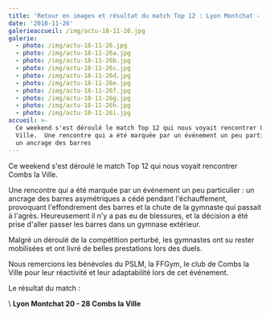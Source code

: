 ```yaml
---
title: 'Retour en images et résultat du match Top 12 : Lyon Montchat - Combs la Ville'
date: '2018-11-26'
galerieaccueil: /img/actu-18-11-26.jpg
galerie:
  - photo: /img/actu-18-11-26.jpg
  - photo: /img/actu-18-11-26a.jpg
  - photo: /img/actu-18-11-26b.jpg
  - photo: /img/actu-18-11-26c.jpg
  - photo: /img/actu-18-11-26d.jpg
  - photo: /img/actu-18-11-26e.jpg
  - photo: /img/actu-18-11-26f.jpg
  - photo: /img/actu-18-11-26g.jpg
  - photo: /img/actu-18-11-26h.jpg
  - photo: /img/actu-18-11-26i.jpg
accueil: >-
  Ce weekend s'est déroulé le match Top 12 qui nous voyait rencontrer Combs la
  Ville.  Une rencontre qui a été marquée par un événement un peu particulier :
  un ancrage des barres
---
```

Ce weekend s'est déroulé le match Top 12 qui nous voyait rencontrer Combs la Ville.

Une rencontre qui a été marquée par un événement un peu particulier : un ancrage des barres asymétriques a cédé pendant l'échauffement, provoquant l'effondrement des barres et la chute de la gymnaste qui passait à l'agrès. Heureusement il n'y a pas eu de blessures, et la décision a été prise d'aller passer les barres dans un gymnase extérieur.

Malgré un déroulé de la compétition perturbé, les gymnastes ont su rester mobilisées et ont livré de belles prestations lors des duels.

Nous remercions les bénévoles du PSLM, la FFGym, le club de Combs la Ville pour leur réactivité et leur adaptabilité lors de cet événement.

Le résultat du match :

\    **Lyon Montchat  20 - 28  Combs la Ville**

